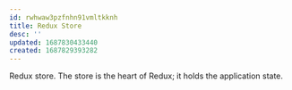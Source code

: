 ```yaml
---
id: rwhwaw3pzfnhn91vmltkknh
title: Redux Store
desc: ''
updated: 1687830433440
created: 1687829393282
---
```


Redux store. The store is the heart of Redux; it holds the application state.
